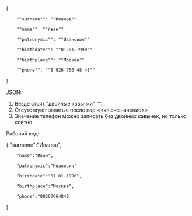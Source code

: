 {

        ""surname"": ""Иванов""

        ""name"": ""Иван""

        ""patronymic"": ""Иванович""

        ""birthdate"": ""01.01.1990""

        ""birthplace"": ""Москва""

        ""phone"": ""8 926 766 48 48""

}

JSON:
1. Везде стоят "двойные кавычки" "".
2. Отсутствуют запятые после пар <<ключ:значение>>
3. Значение телефон можно записать без двойных кавычек, но только слитно.

Рабочий код:

{
        "surname":"Иванов",

        "name":"Иван",

        "patronymic":"Иванович"

        "birthdate":"01.01.1990",

        "birthplace":"Москва",

        "phone":"89267664848
}
